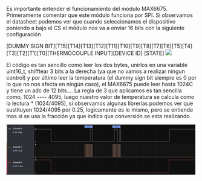 Es importante entender el funcionamiento del módulo MAX6675.
Primeramente comentar que este módulo funciona por SPI.
Si observamos el datasheet podemos ver que cuando seleccionamos el dispositivo poniendo a bajo el CS el módulo nos va a enviar 16 bits con la siguiente configuración

[DUMMY SIGN BIT][T15][T14][T13][T12][T11][T10][T9][T8][T7][T6][T5][T4][T3][T2][T1][T0][THERMOCOUPLE INPUT][DEVICE ID] [STATE]
<img src="https://github.com/antonioescamezalvarez/Ejemplos-STM32/blob/main/Termopar%20Tipo%20K/BITS.jpg" width="500" />

El código es tan sencillo como leer los dos bytes, unirlos en una variable uint16_t, shifftear 3 bits a la derecha (ya que no vamos a realizar ningun control) y por último leer la temperatura (el dummy sign bit siempre es 0 por lo que no nos afecta en ningún caso), el MAX6675 puede leer hasta 1024C y tiene un adc de 12 bits.... La regla de 3 que aplicamos es tan sencilla como, 1024 ---- 4095, luego nuestro valor de temperatura se calcula como la lectura * (1024/4095), si observamos algunas librerías podemos ver que sustituyen 1024/4095 por 0.25, logicamente es lo mismo, pero se entiende mas si se usa la fracción ya que indica que conversión se esta realizando.

<img src="https://github.com/antonioescamezalvarez/Ejemplos-STM32/blob/main/Termopar%20Tipo%20K/protocoloMAX6675.jpg" width="500" />
